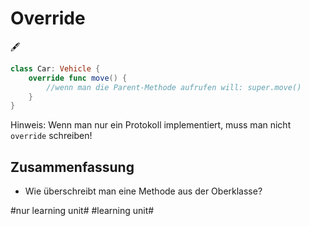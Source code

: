 # Override
🖋️

```swift
class Car: Vehicle {
	override func move() {
		//wenn man die Parent-Methode aufrufen will: super.move()
	}
}
```

Hinweis: Wenn man nur ein Protokoll implementiert, muss man nicht `override` schreiben!


## Zusammenfassung
- Wie überschreibt man eine Methode aus der Oberklasse?


#nur learning unit# #learning unit#